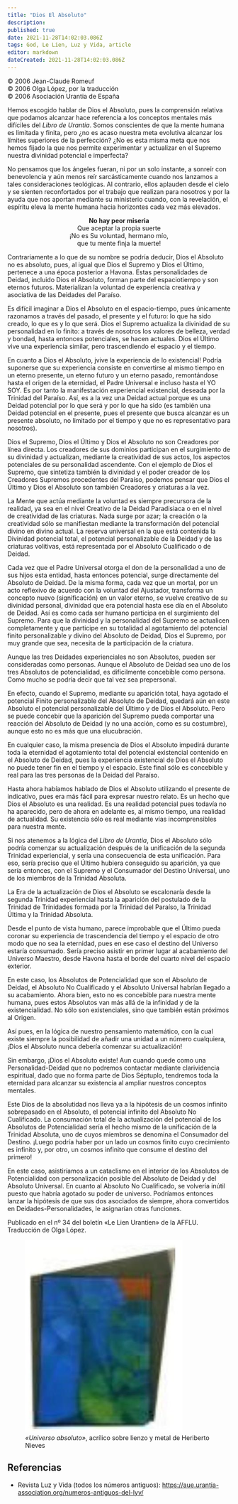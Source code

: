 ```yaml
---
title: "Dios El Absoluto"
description: 
published: true
date: 2021-11-28T14:02:03.086Z
tags: God, Le Lien, Luz y Vida, article
editor: markdown
dateCreated: 2021-11-28T14:02:03.086Z
---
```


<p class="v-card v-sheet theme--light grey lighten-3 px-2">© 2006 Jean-Claude Romeuf<br>© 2006 Olga López, por la traducción<br>© 2006 Asociación Urantia de España</p>

Hemos escogido hablar de Dios el Absoluto, pues la comprensión relativa que podamos alcanzar hace referencia a los conceptos mentales más difíciles del _Libro de Urantia_. Somos conscientes de que la mente humana es limitada y finita, pero ¿no es acaso nuestra meta evolutiva alcanzar los límites superiores de la perfección? ¿No es esta misma meta que nos hemos fijado la que nos permite experimentar y actualizar en el Supremo nuestra divinidad potencial e imperfecta?

No pensamos que los ángeles fueran, ni por un solo instante, a sonreír con benevolencia y aún menos reír sarcásticamente cuando nos lanzamos a tales consideraciones teológicas. Al contrario, ellos aplauden desde el cielo y se sienten reconfortados por el trabajo que realizan para nosotros y por la ayuda que nos aportan mediante su ministerio cuando, con la revelación, el espíritu eleva la mente humana hacia horizontes cada vez más elevados.

<p style="text-align:center;">
<b>No hay peor miseria</b><br>
Que aceptar la propia suerte<br>
¡No es Su voluntad, hermano mío, <br>
que tu mente finja la muerte!<br>
</p>

Contrariamente a lo que de su nombre se podría deducir, Dios el Absoluto no es absoluto, pues, al igual que Dios el Supremo y Dios el Último, pertenece a una época posterior a Havona. Estas personalidades de Deidad, incluido Dios el Absoluto, forman parte del espaciotiempo y son eternos futuros. Materializan la voluntad de experiencia creativa y asociativa de las Deidades del Paraíso. 

Es difícil imaginar a Dios el Absoluto en el espacio-tiempo, pues únicamente razonamos a través del pasado, el presente y el futuro: lo que ha sido creado, lo que es y lo que será. Dios el Supremo actualiza la divinidad de su personalidad en lo finito: a través de nosotros los valores de belleza, verdad y bondad, hasta entonces potenciales, se hacen actuales. Dios el Último vive una experiencia similar, pero trascendiendo el espacio y el tiempo.

En cuanto a Dios el Absoluto, jvive la experiencia de lo existencial! Podría suponerse que su experiencia consiste en convertirse al mismo tiempo en un eterno presente, un eterno futuro y un eterno pasado, remontándose hasta el origen de la eternidad, el Padre Universal e incluso hasta el YO SOY. Es por tanto la manifestación experiencial existencial, deseada por la Trinidad del Paraíso. Así, es a la vez una Deidad actual porque es una Deidad potencial por lo que será y por lo que ha sido (es también una Deidad potencial en el presente, pues el presente que busca alcanzar es un presente absoluto, no limitado por el tiempo y que no es representativo para nosotros).

Dios el Supremo, Dios el Último y Dios el Absoluto no son Creadores por línea directa. Los creadores de sus dominios participan en el surgimiento de su divinidad y actualizan, mediante la creatividad de sus actos, los aspectos potenciales de su personalidad ascendente. Con el ejemplo de Dios el Supremo, que sintetiza también la divinidad y el poder creador de los Creadores Supremos procedentes del Paraíso, podemos pensar que Dios el Último y Dios el Absoluto son también Creadores y criaturas a la vez.

La Mente que actúa mediante la voluntad es siempre precursora de la realidad, ya sea en el nivel Creativo de la Deidad Paradisiaca o en el nivel de creatividad de las criaturas. Nada surge por azar; la creación o la creatividad sólo se manifiestan mediante la transformación del potencial divino en divino actual. La reserva universal en la que está contenida la Divinidad potencial total, el potencial personalizable de la Deidad y de las criaturas volitivas, está representada por el Absoluto Cualificado o de Deidad.

Cada vez que el Padre Universal otorga el don de la personalidad a uno de sus hijos esta entidad, hasta entonces potencial, surge directamente del Absoluto de Deidad. De la misma forma, cada vez que un mortal, por un acto reflexivo de acuerdo con la voluntad del Ajustador, transforma un concepto nuevo (significación) en un valor eterno, se vuelve creativo de su divinidad personal, divinidad que era potencial hasta ese día en el Absoluto de Deidad. Así es como cada ser humano participa en el surgimiento del Supremo. Para que la divinidad y la personalidad del Supremo se actualicen completamente y que participe en su totalidad al agotamiento del potencial finito personalizable y divino del Absoluto de Deidad, Dios el Supremo, por muy grande que sea, necesita de la participación de la criatura.

Aunque las tres Deidades experienciales no son Absolutos, pueden ser consideradas como personas. Aunque el Absoluto de Deidad sea uno de los tres Absolutos de potencialidad, es difícilmente concebible como persona. Como mucho se podría decir que tal vez sea prepersonal.

En efecto, cuando el Supremo, mediante su aparición total, haya agotado el potencial Finito personalizable del Absoluto de Deidad, quedará aún en este Absoluto el potencial personalizable del Último y de Dios el Absoluto. Pero se puede concebir que la aparición del Supremo pueda comportar una reacción del Absoluto de Deidad (y no una acción, como es su costumbre), aunque esto no es más que una elucubración.

En cualquier caso, la misma presencia de Dios el Absoluto impedirá durante toda la eternidad el agotamiento total del potencial existencial contenido en el Absoluto de Deidad, pues la experiencia existencial de Dios el Absoluto no puede tener fin en el tiempo y el espacio. Este final sólo es concebible y real para las tres personas de la Deidad del Paraíso.

Hasta ahora habíamos hablado de Dios el Absoluto utilizando el presente de indicativo, pues era más fácil para expresar nuestro relato. Es un hecho que Dios el Absoluto es una realidad. Es una realidad potencial pues todavía no ha aparecido, pero de ahora en adelante es, al mismo tiempo, una realidad de actualidad. Su existencia sólo es real mediante vías incomprensibles para nuestra mente.

Si nos atenemos a la lógica del _Libro de Urantia_, Dios el Absoluto sólo podría comenzar su actualización después de la unificación de la segunda Trinidad experiencial, y sería una consecuencia de esta unificación. Para eso, sería preciso que el Último hubiera conseguido su aparición, ya que sería entonces, con el Supremo y el Consumador del Destino Universal, uno de los miembros de la Trinidad Absoluta.

La Era de la actualización de Dios el Absoluto se escalonaría desde la segunda Trinidad experiencial hasta la aparición del postulado de la Trinidad de Trinidades formada por la Trinidad del Paraíso, la Trinidad Última y la Trinidad Absoluta. 

Desde el punto de vista humano, parece improbable que el Último pueda coronar su experiencia de trascendencia del tiempo y el espacio de otro modo que no sea la eternidad, pues en ese caso el destino del Universo estaría consumado. Sería preciso asistir en primer lugar al acabamiento del Universo Maestro, desde Havona hasta el borde del cuarto nivel del espacio exterior.

En este caso, los Absolutos de Potencialidad que son el Absoluto de Deidad, el Absoluto No Cualificado y el Absoluto Universal habrían llegado a su acabamiento. Ahora bien, esto no es concebible para nuestra mente humana, pues estos Absolutos van más allá de la infinidad y de la existencialidad. No sólo son existenciales, sino que también están próximos al Origen.

Así pues, en la lógica de nuestro pensamiento matemático, con la cual existe siempre la posibilidad de añadir una unidad a un número cualquiera, ¡Dios el Absoluto nunca debería comenzar su actualización!

Sin embargo, ¡Dios el Absoluto existe! Aun cuando quede como una Personalidad-Deidad que no podremos contactar mediante clarividencia espiritual, dado que no forma parte de Dios Séptuplo, tendremos toda la eternidad para alcanzar su existencia al ampliar nuestros conceptos mentales.

Este Dios de la absolutidad nos lleva ya a la hipótesis de un cosmos infinito sobrepasado en el Absoluto, el potencial infinito del Absoluto No Cualificado. La consumación total de la actualización del potencial de los Absolutos de Potencialidad sería el hecho mismo de la unificación de la Trinidad Absoluta, uno de cuyos miembros se denomina el Consumador del Destino. ¡Luego podría haber por un lado un cosmos finito cuyo crecimiento es infinito y, por otro, un cosmos infinito que consume el destino del primero!

En este caso, asistiríamos a un cataclismo en el interior de los Absolutos de Potencialidad con personalización posible del Absoluto de Deidad y del Absoluto Universal. En cuanto al Absoluto No Cualificado, se volvería inútil puesto que habría agotado su poder de universo. Podríamos entonces lanzar la hipótesis de que sus dos asociados de siempre, ahora convertidos en Deidades-Personalidades, le asignarían otras funciones.

Publicado en el nº 34 del boletín «Le Lien Urantien» de la AFFLU. Traducción de Olga López.

<figure id="Figure_1" class="image urantiapedia">
<img src="/image/article/Luz_y_Vida/LyV6/03.jpg">
<figcaption><em>«Universo absoluto»</em>, acrílico sobre lienzo y metal de Heriberto Nieves</figcaption>
</figure>

## Referencias

- Revista Luz y Vida (todos los números antiguos): https://aue.urantia-association.org/numeros-antiguos-del-lyv/